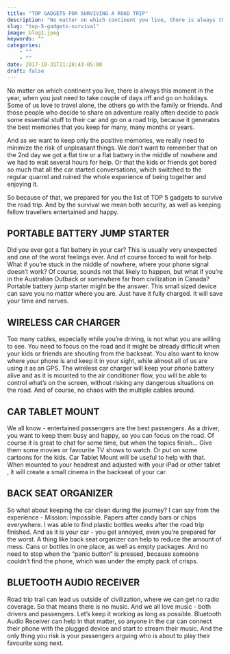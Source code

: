 ```yaml
---
title: "TOP GADGETS FOR SURVIVING A ROAD TRIP"
description: "No matter on which continent you live, there is always this moment in the year, when you just need to take..."
slug: "top-5-gadgets-survival"
image: blog1.jpeg
keywords: ""
categories: 
    - ""
    - ""
date: 2017-10-31T21:28:43-05:00
draft: false
---
```


<p>No matter on which continent you live, there is always this moment in the year, when you just need to take couple of days off and go on holidays. Some of us love to travel alone, the others go with the family or friends. And those people who decide to share an adventure really often decide to pack some essential stuff to their car and go on a road trip, because it generates the best memories that you keep for many, many months or years.</p>

<p>And as we want to keep only the positive memories, we really need to minimize the risk of unpleasant things. We don’t want to remember that on the 2nd day we got a flat tire or a flat battery in the middle of nowhere and we had to wait several hours for help. Or that the kids or friends got bored so much that all the car started conversations, which switched to the regular quarrel and ruined the whole experience of being together and enjoying it.</p>

<p>So because of that, we prepared for you the list of TOP 5 gadgets to survive the road trip. And by the survival we mean both security, as well as keeping fellow travellers entertained and happy.</p>

<h2>PORTABLE BATTERY JUMP STARTER</h2>
<p>Did you ever got a flat battery in your car? This is usually very unexpected and one of the worst feelings ever. And of course forced to wait for help. What if you’re stuck in the middle of nowhere, where your phone signal doesn’t work? Of course, sounds not that likely to happen, but what if you’re in the Australian Outback or somewhere far from civilization in Canada? Portable battery jump starter might be the answer. This small sized device can save you no matter where you are. Just have it fully charged. It will save your time and nerves.</p>

<h2>WIRELESS CAR CHARGER</h2>
<p>Too many cables, especially while you’re driving, is not what you are willing to see. You need to focus on the road and it might be already difficult when your kids or friends are shouting from the backseat. You also want to know where your phone is and keep it in your sight, while almost all of us are using it as an GPS. The wireless car charger will keep your phone battery alive and as it is mounted to the air conditioner flow, you will be able to control what’s on the screen, without risking any dangerous situations on the road. And of course, no chaos with the multiple cables around.</p>

<h2>CAR TABLET MOUNT</h2>
<p>We all know - entertained passengers are the best passengers. As a driver, you want to keep them busy and happy, so you can focus on the road. Of course it is great to chat for some time, but when the topics finish… Give them some movies or favourite TV shows to watch. Or put on some cartoons for the kids. Car Tablet Mount will be useful to help with that.  When mounted to your headrest and adjusted with your iPad or other tablet , it will create a small cinema in the backseat of your car.</p>

<h2>BACK SEAT ORGANIZER</h2>
<p>So what about keeping the car clean during the journey? I can say from the experience - Mission: Impossible. Papers after candy bars or chips everywhere. I was able to find plastic bottles weeks after the road trip finished. And as it is your car - you get annoyed, even you’re prepared for the worst. A thing like back seat organizer can help to reduce the amount of mess. Cans or bottles in one place, as well as empty packages. And no need to stop when the “panic button” is pressed, because someone couldn’t find the phone, which was under the empty pack of crisps.</p>

<h2>BLUETOOTH AUDIO RECEIVER</h2>
<p>Road trip trail can lead us outside of civilization, where we can get no radio coverage. So that means there is no music. And we all love music - both drivers and passengers. Let’s keep it working as long as possible. Bluetooth Audio Receiver can help in that matter, so anyone in the car can connect their phone with the plugged device and start to stream their music. And the only thing you risk is your passengers arguing who is about to play their favourite song next.</p>